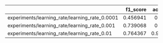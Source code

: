 |                                                |   f1_score |   accuracy |     loss |
|:-----------------------------------------------|-----------:|-----------:|---------:|
| experiments/learning_rate/learning_rate_0.0001 |   0.456941 |   0.52145  | 1.57361  |
| experiments/learning_rate/learning_rate_0.001  |   0.739068 |   0.84185  | 0.46774  |
| experiments/learning_rate/learning_rate_0.01   |   0.764367 |   0.947147 | 0.172954 |